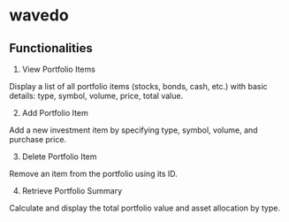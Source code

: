 # wavedo

## Functionalities
1. View Portfolio Items

Display a list of all portfolio items (stocks, bonds, cash, etc.) with basic details: type, symbol, volume, price, total value.

2. Add Portfolio Item

Add a new investment item by specifying type, symbol, volume, and purchase price.

3. Delete Portfolio Item

Remove an item from the portfolio using its ID.

4. Retrieve Portfolio Summary

Calculate and display the total portfolio value and asset allocation by type.
